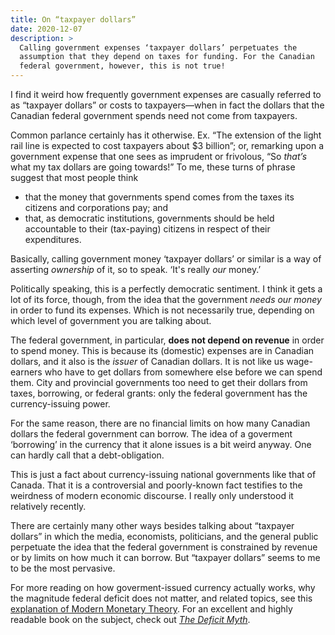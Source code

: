 ```yaml
---
title: On “taxpayer dollars”
date: 2020-12-07
description: >
  Calling government expenses ‘taxpayer dollars’ perpetuates the
  assumption that they depend on taxes for funding. For the Canadian
  federal government, however, this is not true!
---
```


I find it weird how frequently government expenses are casually
referred to as “taxpayer dollars” or costs to taxpayers—when in fact
the dollars that the Canadian federal government spends need not come
from taxpayers.<!-- FOLD -->

Common parlance certainly has it otherwise. Ex.
“The extension of the light rail line is expected to cost
taxpayers about $3 billion”; or, remarking upon a government expense
that one sees as imprudent or frivolous, “So *that’s* what my tax dollars
are going towards!” To me, these turns of phrase suggest that most people think

* that the money that
  governments spend comes from the taxes its citizens and corporations
  pay; and
* that, as democratic
  institutions, governments should be held accountable to their
  (tax-paying) citizens in respect of their expenditures.

Basically, calling government money ‘taxpayer dollars’ or similar is a
way of asserting *ownership* of it, so to speak. ‘It's really *our*
money.’

Politically speaking, this is a perfectly democratic sentiment. I think
it gets a lot of its force, though, from the idea that the government
*needs our money* in order to fund its expenses. Which is not
necessarily true, depending on which level of government you are talking
about.

The federal government, in particular, __does not depend on revenue__ in
order to spend money. This is because its (domestic) expenses are in
Canadian dollars, and it also is the *issuer* of Canadian dollars. It is
not like us wage-earners who have to get dollars from somewhere
else before we can spend them. City and provincial governments too need
to get their dollars from taxes, borrowing, or federal grants: only the
federal government has the currency-issuing power.

For the same reason, there are no financial limits on how many Canadian
dollars the federal government can borrow. The idea of a goverment
‘borrowing’ in the currency that it alone issues is a bit weird anyway.
One can hardly call that a debt-obligation.

This is just a fact about currency-issuing national governments like
that of Canada. That it is a controversial and poorly-known fact
testifies to the weirdness of modern economic discourse. I really only
understood it relatively recently.

There are certainly many other ways besides talking about “taxpayer
dollars” in which the media, economists, politicians, and the general
public perpetuate the idea that the federal government is constrained by
revenue or by limits on how much it can borrow. But “taxpayer dollars”
seems to me to be the most pervasive.

For more reading on how goverment-issued currency actually works, why
the magnitude federal deficit does not matter, and related topics, see
this [explanation of Modern Monetary Theory][MMT]. For an excellent and highly readable book
on the subject, check out
<cite>[The Deficit Myth]</cite>.

[MMT]:
  https://www.vox.com/future-perfect/2019/4/16/18251646/modern-monetary-theory-new-moment-explained
  "Modern Monetary Theory, Explained – Vox"

[The Deficit Myth]:
  https://www.worldcat.org/title/deficit-myth-modern-monetary-theory-and-the-birth-of-the-peoples-economy/oclc/1149204543
  "The deficit myth: modern monetary theory and the birth of the people's economy, by Stephanie Kelton"
